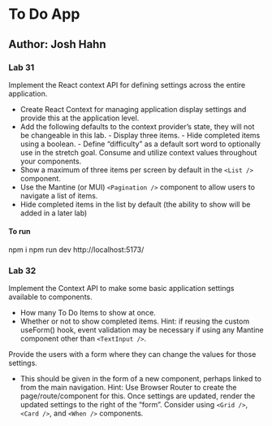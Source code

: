 # To Do App

## Author: Josh Hahn

### Lab 31

Implement the React context API for defining settings across the entire application.

- Create React Context for managing application display settings and provide this at the application level.
- Add the following defaults to the context provider’s state, they will not be changeable in this lab. - Display three items. - Hide completed items using a boolean. - Define “difficulty” as a default sort word to optionally use in the stretch goal.
  Consume and utilize context values throughout your components.
- Show a maximum of three items per screen by default in the `<List />` component.
- Use the Mantine (or MUI) `<Pagination />` component to allow users to navigate a list of items.
- Hide completed items in the list by default (the ability to show will be added in a later lab)

#### To run

npm i
npm run dev
http://localhost:5173/

### Lab 32

Implement the Context API to make some basic application settings available to components.

- How many To Do Items to show at once.
- Whether or not to show completed items.
  Hint: if reusing the custom useForm() hook, event validation may be necessary if using any Mantine component other than `<TextInput />`.

Provide the users with a form where they can change the values for those settings.

- This should be given in the form of a new component, perhaps linked to from the main navigation.
  Hint: Use Browser Router to create the page/route/component for this.
  Once settings are updated, render the updated settings to the right of the “form”. Consider using `<Grid />`, `<Card />`, and `<When />` components.
